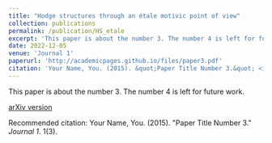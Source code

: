 ```yaml
---
title: "Hodge structures through an étale motivic point of view"
collection: publications
permalink: /publication/HS_etale
excerpt: 'This paper is about the number 3. The number 4 is left for future work.'
date: 2022-12-05
venue: 'Journal 1'
paperurl: 'http://academicpages.github.io/files/paper3.pdf'
citation: 'Your Name, You. (2015). &quot;Paper Title Number 3.&quot; <i>Journal 1</i>. 1(3).'
---
```

This paper is about the number 3. The number 4 is left for future work.

[arXiv version](https://arxiv.org/pdf/2212.02128.pdf)

Recommended citation: Your Name, You. (2015). "Paper Title Number 3." <i>Journal 1</i>. 1(3).
